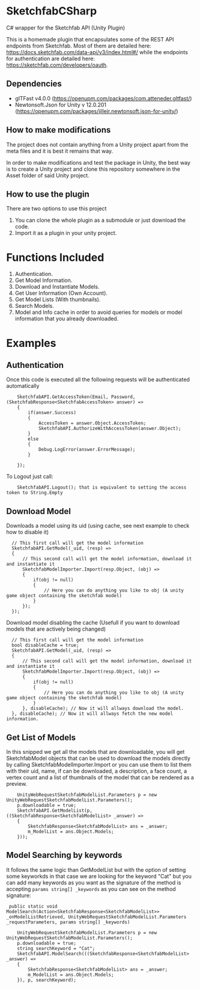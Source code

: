 # SketchfabCSharp
C# wrapper for the Sketchfab API (Unity Plugin)

This is a homemade plugin that encapsulates some of the REST API endpoints from Sketchfab. Most of them are detailed here: https://docs.sketchfab.com/data-api/v3/index.html#/ while the endpoints for authentication are detailed here: https://sketchfab.com/developers/oauth.

## Dependencies
- glTFast v4.0.0 (https://openupm.com/packages/com.atteneder.gltfast/)
- Newtonsoft.Json for Unity v 12.0.201 (https://openupm.com/packages/jillejr.newtonsoft.json-for-unity/)

## How to make modifications

The project does not contain anything from a Unity project apart from the meta files and it is best it remains that way.

In order to make modifications and test the package in Unity, the best way is to create a Unity project and clone this repository somewhere in the Asset folder of said Unity project.

## How to use the plugin

There are two options to use this project

1) You can clone the whole plugin as a submodule or just download the code.
2) Import it as a plugin in your unity project.

# Functions Included

1) Authentication.
2) Get Model Information.
3) Download and Instantiate Models.
4) Get User Information (Own Account).
5) Get Model Lists (With thumbnails).
6) Search Models.
7) Model and Info cache in order to avoid queries for models or model information that you already downloaded.


# Examples

## Authentication

Once this code is executed all the following requests will be authenticated automatically

```
    SketchfabAPI.GetAccessToken(Email, Password, (SketchfabResponse<SketchfabAccessToken> answer) =>
    {
        if(answer.Success)
        {
            AccessToken = answer.Object.AccessToken;
            SketchfabAPI.AuthorizeWithAccessToken(answer.Object);
        }
        else
        {
            Debug.LogError(answer.ErrorMessage);
        }

    });
```

To Logout just call:

```
    SketchfabAPI.Logout(); that is equivalent to setting the access token to String.Empty
```


## Download Model

Downloads a model using its uid (using cache, see next example to check how to disable it)

```
  // This first call will get the model information
  SketchfabAPI.GetModel(_uid, (resp) =>
  {
      // This second call will get the model information, download it and instantiate it
      SketchfabModelImporter.Import(resp.Object, (obj) =>
      {
          if(obj != null)
          {
              // Here you can do anything you like to obj (A unity game object containing the sketchfab model)
          }
      });
  });
```

Download model disabling the cache (Usefull if you want to download models that are actively being changed)

```
  // This first call will get the model information
  bool disableCache = true;
  SketchfabAPI.GetModel(_uid, (resp) =>
  {
      // This second call will get the model information, download it and instantiate it
      SketchfabModelImporter.Import(resp.Object, (obj) =>
      {
          if(obj != null)
          {
              // Here you can do anything you like to obj (A unity game object containing the sketchfab model)
          }
      }, disableCache); // Now it will allways download the model.
  }, disableCache); // Now it will allways fetch the new model information.
```


## Get List of Models

In this snipped we get all the models that are downloadable, you will get SketchfabModel objects that can be used to download the models directly by calling SketchfabModelImporter.Import or you can use them to list them with their uid, name, if can be downloaded, a description, a face count, a vertex count and a list of thumbnails of the model that can be rendered as a preview.

```
    UnityWebRequestSketchfabModelList.Parameters p = new UnityWebRequestSketchfabModelList.Parameters();
    p.downloadable = true;
    SketchfabAPI.GetModelList(p,((SketchfabResponse<SketchfabModelList> _answer) =>
    {
        SketchfabResponse<SketchfabModelList> ans = _answer;
        m_ModelList = ans.Object.Models; 
    }));
```

## Model Searching by keywords

It follows the same logic than GetModelList but with the option of setting some keyworkds in that case we are looking for the keyword "Cat" but you can add many keywords as you want as the signature of the method is accepting `params string[] _keywords` as you can see on the method signature:
```
 public static void ModelSearch(Action<SketchfabResponse<SketchfabModelList>> _onModelListRetrieved, UnityWebRequestSketchfabModelList.Parameters _requestParameters, params string[] _keywords) 
```

```
    UnityWebRequestSketchfabModelList.Parameters p = new UnityWebRequestSketchfabModelList.Parameters();
    p.downloadable = true;
    string searchKeyword = "Cat";
    SketchfabAPI.ModelSearch(((SketchfabResponse<SketchfabModelList> _answer) =>
    {
        SketchfabResponse<SketchfabModelList> ans = _answer;
        m_ModelList = ans.Object.Models; 
    }), p, searchKeyword);
```



